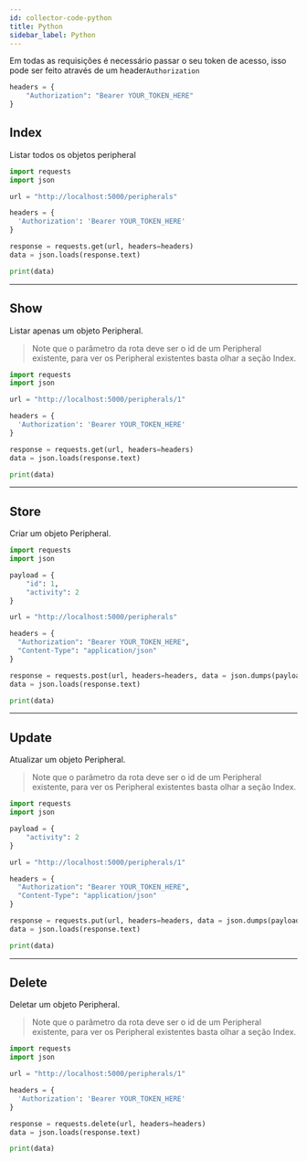 ```yaml
---
id: collector-code-python
title: Python
sidebar_label: Python
---
```

Em todas as requisições é necessário passar o seu token de acesso, isso pode ser feito através de um header`Authorization`

```python
headers = {
    "Authorization": "Bearer YOUR_TOKEN_HERE"
}
```

## Index
Listar todos os objetos peripheral
```python
import requests
import json

url = "http://localhost:5000/peripherals"

headers = {
  'Authorization': 'Bearer YOUR_TOKEN_HERE'
}

response = requests.get(url, headers=headers)
data = json.loads(response.text)

print(data)
```

----

## Show

Listar apenas um objeto Peripheral.

>Note que o parâmetro da rota deve ser o id de um Peripheral existente, para ver os Peripheral existentes basta olhar a seção Index.

```python
import requests
import json

url = "http://localhost:5000/peripherals/1"

headers = {
  'Authorization': 'Bearer YOUR_TOKEN_HERE'
}

response = requests.get(url, headers=headers)
data = json.loads(response.text)

print(data)
```

----

## Store

Criar um objeto Peripheral.

```python
import requests
import json

payload = {
	"id": 1,
	"activity": 2
}

url = "http://localhost:5000/peripherals"

headers = {
  "Authorization": "Bearer YOUR_TOKEN_HERE",
  "Content-Type": "application/json"
}

response = requests.post(url, headers=headers, data = json.dumps(payload))
data = json.loads(response.text)

print(data)
```

----

## Update

Atualizar um objeto Peripheral.

>Note que o parâmetro da rota deve ser o id de um Peripheral existente, para ver os Peripheral existentes basta olhar a seção Index.



```python
import requests
import json

payload = {
	"activity": 2
}

url = "http://localhost:5000/peripherals/1"

headers = {
  "Authorization": "Bearer YOUR_TOKEN_HERE",
  "Content-Type": "application/json"
}

response = requests.put(url, headers=headers, data = json.dumps(payload))
data = json.loads(response.text)

print(data)
```

----

## Delete

Deletar um objeto Peripheral.

>Note que o parâmetro da rota deve ser o id de um Peripheral existente, para ver os Peripheral existentes basta olhar a seção Index.



```python
import requests
import json

url = "http://localhost:5000/peripherals/1"

headers = {
  'Authorization': 'Bearer YOUR_TOKEN_HERE'
}

response = requests.delete(url, headers=headers)
data = json.loads(response.text)

print(data)
```

